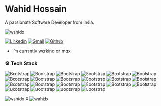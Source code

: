# Wahid Hossain

A passionate Software Developer from India.

<p align="left"> <img src="https://komarev.com/ghpvc/?username=wahidx&label=Profile%20views&color=3D3D3D&style=flat" alt="wahidx" /> </p>

[![Linkedin](https://img.shields.io/badge/-LinkedIn-blue?style=flat&logo=Linkedin&logoColor=white)](https://www.linkedin.com/in/wahidxhossain/)
[![Gmail](https://img.shields.io/badge/-Gmail-c14438?style=flat&logo=Gmail&logoColor=white)](mailto:wahidxhossain@gmail.com)
[![Github](https://img.shields.io/github/followers/wahidx?label=Follow&style=social)](https://github.com/wahidx)

- I’m currently working on [mqx](https://github.com/WahidX/mqx)


### ⚙️ Tech Stack

![Bootstrap](https://img.shields.io/badge/-Go-05122A?style=flat-square&logo=Go&color=000000) ![Bootstrap](https://img.shields.io/badge/-Python-05122A?style=flat-square&logo=Python&color=000000) ![Bootstrap](https://img.shields.io/badge/-Node.js-05122A?style=flat-square&logo=Node.js&color=000000) ![Bootstrap](https://img.shields.io/badge/-Typescript-05122A?style=flat-square&logo=Typescript&color=000000) ![Bootstrap](https://img.shields.io/badge/-Javascript-05122A?style=flat-square&logo=Javascript&color=000000) ![Bootstrap](https://img.shields.io/badge/-Kubernetes-05122A?style=flat-square&logo=Kubernetes&color=000000) ![Bootstrap](https://img.shields.io/badge/-Docker-05122A?style=flat-square&logo=Docker&color=000000) ![Bootstrap](https://img.shields.io/badge/-GraphQL-05122A?style=flat-square&logo=GraphQL&color=000000) ![Bootstrap](https://img.shields.io/badge/-gRPC-05122A?style=flat-square&logo=gRPC&color=000000) ![Bootstrap](https://img.shields.io/badge/-Django-05122A?style=flat-square&logo=Django&color=000000) ![Bootstrap](https://img.shields.io/badge/-Redis-05122A?style=flat-square&logo=Redis&color=000000) ![Bootstrap](https://img.shields.io/badge/-Kafka-05122A?style=flat-square&logo=Kafka&color=000000) ![Bootstrap](https://img.shields.io/badge/-Next.JS-05122A?style=flat-square&logo=Next.JS&color=000000) ![Bootstrap](https://img.shields.io/badge/-React-05122A?style=flat-square&logo=React&color=000000) ![Bootstrap](https://img.shields.io/badge/-Redux-05122A?style=flat-square&logo=Redux&color=000000) ![Bootstrap](https://img.shields.io/badge/-Astro-05122A?style=flat-square&logo=Astro&color=000000) ![Bootstrap](https://img.shields.io/badge/-OpenCV-05122A?style=flat-square&logo=OpenCV&color=000000) ![Bootstrap](https://img.shields.io/badge/-Linux-05122A?style=flat-square&logo=Linux&color=000000) ![Bootstrap](https://img.shields.io/badge/-PostgreSQL-05122A?style=flat-square&logo=PostgreSQL&color=000000) ![Bootstrap](https://img.shields.io/badge/-MongoDB-05122A?style=flat-square&logo=MongoDB&color=000000) ![Bootstrap](https://img.shields.io/badge/-MySQL-05122A?style=flat-square&logo=MySQL&color=000000) ![Bootstrap](https://img.shields.io/badge/-Amazon%20Web%20Services-05122A?style=flat-square&logo=Amazon-Web-Services&color=000000)


<div>
  <img src="https://github-readme-stats.vercel.app/api/top-langs?username=wahidx&show_icons=true&hide_border=false&locale=en&layout=compact&langs_count=8" alt="wahidx" />
  X
  <img src="https://github-readme-streak-stats.herokuapp.com/?user=wahidx&" alt="wahidx" />
</div>
